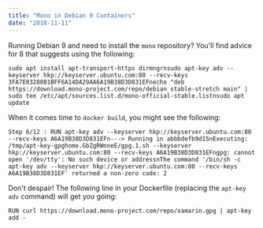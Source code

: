 ```yaml
---
title: "Mono in Debian 9 Containers"
date: "2018-11-11"
---
```


Running Debian 9 and need to install the `mono` repository? You'll find advice for 8 that suggests using the following:

```
sudo apt install apt-transport-https dirmngrnsudo apt-key adv --keyserver hkp://keyserver.ubuntu.com:80 --recv-keys 3FA7E0328081BFF6A14DA29AA6A19B38D3D831EFnecho "deb https://download.mono-project.com/repo/debian stable-stretch main" | sudo tee /etc/apt/sources.list.d/mono-official-stable.listnsudo apt update
```

When it comes time to `docker build`, you might see the following:

```
Step 6/12 : RUN apt-key adv --keyserver hkp://keyserver.ubuntu.com:80 --recv-keys A6A19B38D3D831EFn---> Running in abbbdefb9d15nExecuting: /tmp/apt-key-gpghome.GbZgRWnneE/gpg.1.sh --keyserver hkp://keyserver.ubuntu.com:80 --recv-keys A6A19B38D3D831EFngpg: cannot open '/dev/tty': No such device or addressnThe command '/bin/sh -c apt-key adv --keyserver hkp://keyserver.ubuntu.com:80 --recv-keys A6A19B38D3D831EF' returned a non-zero code: 2
```

Don't despair! The following line in your Dockerfile (replacing the `apt-key adv` command) will get you going:

```
RUN curl https://download.mono-project.com/repo/xamarin.gpg | apt-key add -
```

